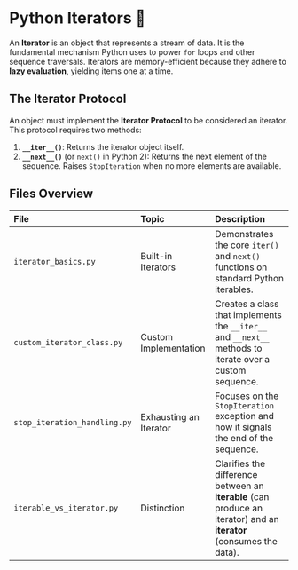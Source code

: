 # Python Iterators 🔄

An **Iterator** is an object that represents a stream of data. It is the fundamental mechanism Python uses to power `for` loops and other sequence traversals. Iterators are memory-efficient because they adhere to **lazy evaluation**, yielding items one at a time.

## The Iterator Protocol

An object must implement the **Iterator Protocol** to be considered an iterator. This protocol requires two methods:

1.  **`__iter__()`**: Returns the iterator object itself.
2.  **`__next__()`** (or `next()` in Python 2): Returns the next element of the sequence. Raises `StopIteration` when no more elements are available.

## Files Overview

| File | Topic | Description |
| :--- | :--- | :--- |
| `iterator_basics.py` | Built-in Iterators | Demonstrates the core `iter()` and `next()` functions on standard Python iterables. |
| `custom_iterator_class.py` | Custom Implementation | Creates a class that implements the `__iter__` and `__next__` methods to iterate over a custom sequence. |
| `stop_iteration_handling.py` | Exhausting an Iterator | Focuses on the `StopIteration` exception and how it signals the end of the sequence. |
| `iterable_vs_iterator.py` | Distinction | Clarifies the difference between an **iterable** (can produce an iterator) and an **iterator** (consumes the data). |